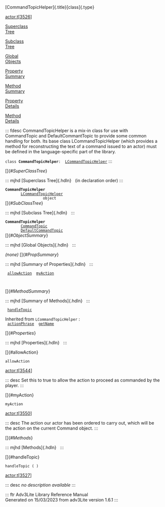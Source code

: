 [CommandTopicHelper]{.title}[class]{.type}

[actor.t](../file/actor.t.html)\[[3526](../source/actor.t.html#3526)\]

[Superclass\
Tree](#_SuperClassTree_)

[Subclass\
Tree](#_SubClassTree_)

[Global\
Objects](#_ObjectSummary_)

[Property\
Summary](#_PropSummary_)

[Method\
Summary](#_MethodSummary_)

[Property\
Details](#_Properties_)

[Method\
Details](#_Methods_)

::: fdesc
CommandTopicHelper is a mix-in class for use with CommandTopic and
DefaultCommantTopic to provide some common handling for both. Its base
class LCommandTopicHelper (which provides a method for reconstructing
the text of a command issued to an actor) must be defined in the
language-specific part of the library.

`class `**`CommandTopicHelper`**` :   `[`LCommandTopicHelper`](../object/LCommandTopicHelper.html)
:::

[]{#_SuperClassTree_}

::: mjhd
[Superclass Tree]{.hdln}   (in declaration order)
:::

**`CommandTopicHelper`**\
`         `[`LCommandTopicHelper`](../object/LCommandTopicHelper.html)\
`                 object`\
[]{#_SubClassTree_}

::: mjhd
[Subclass Tree]{.hdln}  
:::

**`CommandTopicHelper`**\
`         `[`CommandTopic`](../object/CommandTopic.html)\
`         `[`DefaultCommandTopic`](../object/DefaultCommandTopic.html)\
[]{#_ObjectSummary_}

::: mjhd
[Global Objects]{.hdln}  
:::

*(none)* []{#_PropSummary_}

::: mjhd
[Summary of Properties]{.hdln}  
:::

` `[`allowAction`](#allowAction)`  `[`myAction`](#myAction)`  `

` `

[]{#_MethodSummary_}

::: mjhd
[Summary of Methods]{.hdln}  
:::

` `[`handleTopic`](#handleTopic)`  `

Inherited from `LCommandTopicHelper` :\
` `[`actionPhrase`](../object/LCommandTopicHelper.html#actionPhrase)`  `[`getName`](../object/LCommandTopicHelper.html#getName)`  `

[]{#_Properties_}

::: mjhd
[Properties]{.hdln}  
:::

[]{#allowAction}

`allowAction`

[actor.t](../file/actor.t.html)\[[3544](../source/actor.t.html#3544)\]

::: desc
Set this to true to allow the action to proceed as commanded by the
player.
:::

[]{#myAction}

`myAction`

[actor.t](../file/actor.t.html)\[[3550](../source/actor.t.html#3550)\]

::: desc
The action our actor has been ordered to carry out, which will be the
action on the current Command object.
:::

[]{#_Methods_}

::: mjhd
[Methods]{.hdln}  
:::

[]{#handleTopic}

`handleTopic ( )`

[actor.t](../file/actor.t.html)\[[3527](../source/actor.t.html#3527)\]

::: desc
*no description available*
:::

::: ftr
Adv3Lite Library Reference Manual\
Generated on 15/03/2023 from adv3Lite version 1.6.1
:::
